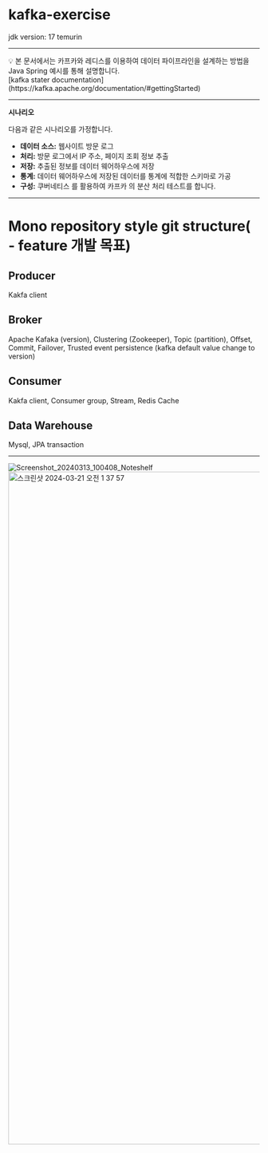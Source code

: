 # kafka-exercise

jdk version: 17 temurin

---

<aside>
💡 본 문서에서는 카프카와 레디스를 이용하여 데이터 파이프라인을 설계하는 방법을 Java Spring 예시를 통해 설명합니다.
</aside>
[kafka stater documentation](https://kafka.apache.org/documentation/#gettingStarted)

---
**시나리오**

다음과 같은 시나리오를 가정합니다.

- **데이터 소스:** 웹사이트 방문 로그
- **처리:** 방문 로그에서 IP 주소, 페이지 조회 정보 추출
- **저장:** 추출된 정보를 데이터 웨어하우스에 저장
- **통계:** 데이터 웨어하우스에 저장된 데이터를 통계에 적합한 스키마로 가공
- **구성:** 쿠버네티스 를 활용하여 카프카 의 분산 처리 테스트를 합니다.


---

# Mono repository style git structure( - feature 개발 목표)
<h2>Producer</h2>
    Kakfa client
<h2>Broker</h2>
    Apache Kafaka (version),
    Clustering (Zookeeper),
    Topic (partition),
    Offset,
    Commit,
    Failover,
    Trusted event persistence (kafka default value change to  version)
<h2>Consumer</h2>
    Kakfa client,
    Consumer group,
    Stream,
    Redis Cache
<h2>Data Warehouse</h2>
    Mysql,
    JPA transaction

---
![Screenshot_20240313_100408_Noteshelf](https://github.com/SewonYun/kafka-exercise/assets/11643989/903c15b2-d59d-4927-ab42-89d9fc07383d)
<img width="1348" alt="스크린샷 2024-03-21 오전 1 37 57" src="https://github.com/SewonYun/kafka-exercise/assets/11643989/ecda1c24-406f-415c-88d4-3e24dfcf607e">


